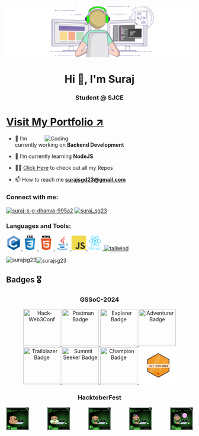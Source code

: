 ![MasterHeader](https://raw.githubusercontent.com/leorrose/leorrose/master/readme_header.gif "Header")

<h1 align="center">Hi 👋, I'm Suraj</h1>
<h3 align="center">Student @ SJCE</h3>

<h1><a href="https://suraj-23-portfolio.vercel.app/" target="_blank">Visit My Portfolio ↗</a></h1>
<img align="right" alt="Coding" width="400" src="https://user-images.githubusercontent.com/74038190/219923823-bf1ce878-c6b8-4faa-be07-93e6b1006521.gif">

- 🔭 I’m currently working on <b>Backend Development</b>

- 🌱 I’m currently learning **NodeJS**

- 👨‍💻 [Click Here](https://github.com/SurajSG23?tab=repositories) to check out all my Repos

- 📫 How to reach me **surajsgd23@gmail.com**
<h3 align="left">Connect with me:</h3>
<p align="left">
<a href="https://www.linkedin.com/in/suraj-s-g-dhanva-995a23298/" target="blank"><img align="center" src="https://raw.githubusercontent.com/rahuldkjain/github-profile-readme-generator/master/src/images/icons/Social/linked-in-alt.svg" alt="suraj-s-g-dhanva-995a2" height="30" width="40" /></a>
<a href="https://instagram.com/suraj_sg23" target="blank"><img align="center" src="https://raw.githubusercontent.com/rahuldkjain/github-profile-readme-generator/master/src/images/icons/Social/instagram.svg" alt="suraj_sg23" height="30" width="40" /></a>
</p>
<h3 align="left">Languages and Tools:</h3>
<p align="left"> <a href="https://www.cprogramming.com/" target="_blank" rel="noreferrer"> <img src="https://raw.githubusercontent.com/devicons/devicon/master/icons/c/c-original.svg" alt="c" width="40" height="40"/> </a> <a href="https://www.w3schools.com/css/" target="_blank" rel="noreferrer"> <img src="https://raw.githubusercontent.com/devicons/devicon/master/icons/css3/css3-original-wordmark.svg" alt="css3" width="40" height="40"/> </a> <a href="https://www.w3.org/html/" target="_blank" rel="noreferrer"> <img src="https://raw.githubusercontent.com/devicons/devicon/master/icons/html5/html5-original-wordmark.svg" alt="html5" width="40" height="40"/> </a> <a href="https://www.java.com" target="_blank" rel="noreferrer"> <img src="https://raw.githubusercontent.com/devicons/devicon/master/icons/java/java-original.svg" alt="java" width="40" height="40"/> </a> <a href="https://developer.mozilla.org/en-US/docs/Web/JavaScript" target="_blank" rel="noreferrer"> <img src="https://raw.githubusercontent.com/devicons/devicon/master/icons/javascript/javascript-original.svg" alt="javascript" width="40" height="40"/> </a> <a href="https://reactjs.org/" target="_blank" rel="noreferrer"> <img src="https://raw.githubusercontent.com/devicons/devicon/master/icons/react/react-original-wordmark.svg" alt="react" width="40" height="40"/> </a><a href="https://tailwindcss.com/" target="_blank" rel="noreferrer"> <img src="https://www.vectorlogo.zone/logos/tailwindcss/tailwindcss-icon.svg" alt="tailwind" width="40" height="40"/> </a> </p>

<p><img align="left" src="https://github-readme-stats.vercel.app/api/top-langs?username=surajsg23&show_icons=true&locale=en&layout=compact" alt="surajsg23" /></p>

<p><img align="center" src="https://github-readme-streak-stats.herokuapp.com/?user=surajsg23&" alt="surajsg23"/></p>

<h2 align="left">Badges 🎖️</h2>
<h3 align="center">GSSoC-2024</h3>
<div style='display:flex; align-items:center; gap: 50px;' align='center'>
  <div style='display:flex; align-items:center; gap: 10px;' align='center'><a href="https://gssoc.girlscript.tech/leaderboard">
    <img src="https://raw.githubusercontent.com/GSSoC24/Hack-Web3Conf/refs/heads/main/assets/Hack-Web3Conf%202024%20Badge%20(2).png" width="100px" height="100px" title="Hack-Web3Conf"/>
  <img src="https://raw.githubusercontent.com/GSSoC24/Postman-Challenge/main/docs/assets/Postman%20White.png" width="100px" height="100px" title="Postman Badge"/>
  <img src="https://raw.githubusercontent.com/GSSoC24/Postman-Challenge/main/docs/assets/1.png" width="100px" height="100px" title="Explorer Badge"/>
  <img src="https://raw.githubusercontent.com/GSSoC24/Postman-Challenge/main/docs/assets/2.png" width="100px" height="100px" title="Adventurer Badge"/>
  <img src="https://raw.githubusercontent.com/GSSoC24/Postman-Challenge/main/docs/assets/3.png" width="100px" height="100px" title="Trailblazer Badge"/>
  <img src="https://raw.githubusercontent.com/GSSoC24/Postman-Challenge/main/docs/assets/4.png" width="100px" height="100px" title="Summit Seeker Badge"/>
  <img src="https://raw.githubusercontent.com/GSSoC24/Postman-Challenge/main/docs/assets/5.png" width="100px" height="100px" title="Champion Badge"/>
  <img src="https://raw.githubusercontent.com/GSSoC24/Contributor/refs/heads/main/assets/Git%20Explorer.png" width="100px" height="100px" title="Git Explorer"/>
  </a>
    
</div>
</div>

<h3 align="center">HacktoberFest</h3>
<div style='display:flex; align-items:center; gap: 50px;' align='center'>
 <a href="https://www.holopin.io/@surajsg23#badges" target="_blank" rel="noreferrer"> <img src="https://github.com/SurajSG23/SurajSG23/raw/main/Badges/hacktober-fest/Screenshot%202024-10-30%20082339.png" alt="gssoc" width="145px" title="HacktoberFest Registered"/> </a>
  <a href="https://www.holopin.io/@surajsg23#badges" target="_blank" rel="noreferrer"> <img src="https://github.com/SurajSG23/SurajSG23/raw/main/Badges/hacktober-fest/Screenshot%202024-10-30%20082400.png" alt="gssoc" width="145px" title="Level 1 contributor"/> </a>
  <a href="https://www.holopin.io/@surajsg23#badges" target="_blank" rel="noreferrer"> <img src="https://github.com/SurajSG23/SurajSG23/raw/main/Badges/hacktober-fest/Screenshot%202024-10-30%20082414.png" alt="gssoc" width="145px" title="Level 2 contributor"/> </a>
  <a href="https://www.holopin.io/@surajsg23#badges" target="_blank" rel="noreferrer"> <img src="https://github.com/SurajSG23/SurajSG23/raw/main/Badges/hacktober-fest/Screenshot%202024-10-30%20082432.png" alt="gssoc" width="145px" title="Level 3 contributor"/> </a>
  <a href="https://www.holopin.io/@surajsg23#badges" target="_blank" rel="noreferrer"> <img src="https://github.com/SurajSG23/SurajSG23/raw/main/Badges/hacktober-fest/Screenshot%202024-10-30%20082452.png" alt="gssoc" width="145px" title="Level 4 contributor"/> </a>
</div>

